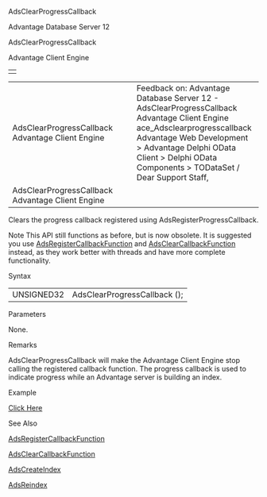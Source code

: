 AdsClearProgressCallback




Advantage Database Server 12  

AdsClearProgressCallback

Advantage Client Engine

|  |
| --- |
|  |

|  |  |  |  |  |
| --- | --- | --- | --- | --- |
| AdsClearProgressCallback  Advantage Client Engine |  |  | Feedback on: Advantage Database Server 12 - AdsClearProgressCallback Advantage Client Engine ace\_Adsclearprogresscallback Advantage Web Development > Advantage Delphi OData Client > Delphi OData Components > TODataSet / Dear Support Staff, |  |
| AdsClearProgressCallback  Advantage Client Engine |  |  |  |  |

Clears the progress callback registered using AdsRegisterProgressCallback.

Note This API still functions as before, but is now obsolete. It is suggested you use [AdsRegisterCallbackFunction](ace_adsregistercallbackfunction.htm) and [AdsClearCallbackFunction](ace_adsclearcallbackfunction.htm) instead, as they work better with threads and have more complete functionality.

Syntax

|  |  |
| --- | --- |
| UNSIGNED32 | AdsClearProgressCallback (); |

Parameters

None.

Remarks

AdsClearProgressCallback will make the Advantage Client Engine stop calling the registered callback function. The progress callback is used to indicate progress while an Advantage server is building an index.

Example

[Click Here](ace_examples.htm#adsclearprogresscallbackexample)

See Also

[AdsRegisterCallbackFunction](ace_adsregistercallbackfunction.htm)

[AdsClearCallbackFunction](ace_adsclearcallbackfunction.htm)

[AdsCreateIndex](ace_adscreateindex.htm)

[AdsReindex](ace_adsreindex.htm)